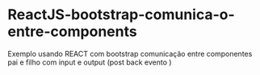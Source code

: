 # ReactJS-bootstrap-comunica-o-entre-components

Exemplo usando REACT com bootstrap
comunicação entre componentes pai e filho com input e output (post back evento )
